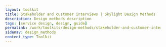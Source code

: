 ```yaml
---
layout: toolkit
title: Stakeholder and customer interviews | Skylight Design Methods
description: Design methods description
tags: [service design, design, guide]
permalink: /work/toolkits/design-methods/stakeholder-and-customer-interviews/
sidenav: design_methods
content_type: Toolkit
---
```


